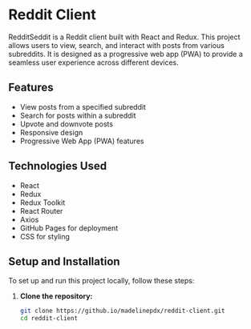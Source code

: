 # Reddit Client

RedditSeddit is a Reddit client built with React and Redux. This project allows users to view, search, and interact with posts from various subreddits. It is designed as a progressive web app (PWA) to provide a seamless user experience across different devices.

## Features

- View posts from a specified subreddit
- Search for posts within a subreddit
- Upvote and downvote posts
- Responsive design
- Progressive Web App (PWA) features

## Technologies Used

- React
- Redux
- Redux Toolkit
- React Router
- Axios
- GitHub Pages for deployment
- CSS for styling

## Setup and Installation

To set up and run this project locally, follow these steps:

1. **Clone the repository:**
   ```bash
   git clone https://github.io/madelinepdx/reddit-client.git
   cd reddit-client
